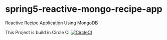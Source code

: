 
# spring5-reactive-mongo-recipe-app
Reactive Recipe Application Using MongoDB


This Project is build in Circle Ci
[![CircleCI](https://circleci.com/gh/harishh486/SpringReactiveMongoRecipeWebApp.svg?style=svg)](https://circleci.com/gh/harishh486/SpringReactiveMongoRecipeWebApp)


